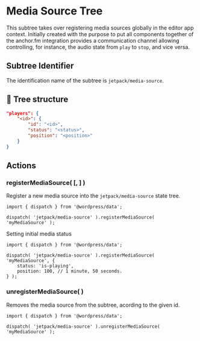 Media Source Tree
=================

This subtree takes over registering media sources globally in the editor app context. Initially created with the purpose to put all components together of the anchor.fm integration provides a communication channel allowing controlling, for instance, the audio state from `play` to `stop`, and vice versa.

## Subtree Identifier

The identification name of the subtree is `jetpack/media-source`.

## 🌲 Tree structure

```json
"players": {
	"<id>": {
		"id": "<id>",
		"status": "<status>",
		"position": "<position>"
	}
}
```

## Actions

### registerMediaSource( <id> [, <mediaStatus> ] )

Register a new media source into the `jetpack/media-source` state tree.

```es6
import { dispatch } from '@wordpress/data';

dispatch( 'jetpack/media-source' ).registerMediaSource( 'myMediaSource' );
```

Setting initial media status

```es6
import { dispatch } from '@wordpress/data';

dispatch( 'jetpack/media-source' ).registerMediaSource( 'myMediaSource', {
	status: 'is-playing',
	position: 100, // 1 minute, 50 seconds.
} );
```

### unregisterMediaSource( <id> )

Removes the media source from the subtree, acording to the given id.

```es6
import { dispatch } from '@wordpress/data';

dispatch( 'jetpack/media-source' ).unregisterMediaSource( 'myMediaSource' );
```